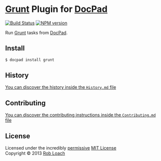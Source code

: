 # [Grunt](http://gruntjs.org) Plugin for [DocPad](http://docpad.org)

[![Build Status](https://secure.travis-ci.org/RobLoach/docpad-plugin-grunt.png?branch=master)](http://travis-ci.org/RobLoach/docpad-plugin-grunt "Check this project's build status on TravisCI")
[![NPM version](https://badge.fury.io/js/docpad-plugin-grunt.png)](http://badge.fury.io/js/docpad-plugin-grunt "View this project on NPM")

Run [Grunt](http://gruntjs.org) tasks from [DocPad](https://docpad.org).


## Install

```bash
$ docpad install grunt
```


## History
[You can discover the history inside the `History.md` file](https://github.com/robloach/docpad-plugin-grunt/blob/master/History.md#files)


## Contributing
[You can discover the contributing instructions inside the `Contributing.md` file](https://github.com/robloach/docpad-plugin-grunt/blob/master/Contributing.md#files)


## License
Licensed under the incredibly [permissive](http://en.wikipedia.org/wiki/Permissive_free_software_licence) [MIT License](http://creativecommons.org/licenses/MIT/)
<br/>Copyright &copy; 2013 [Rob Loach](http://robloach.net)
